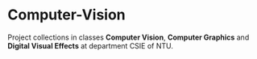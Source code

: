 # Computer-Vision

Project collections in classes **Computer Vision**, **Computer Graphics** and **Digital Visual Effects** at department CSIE of NTU. 
